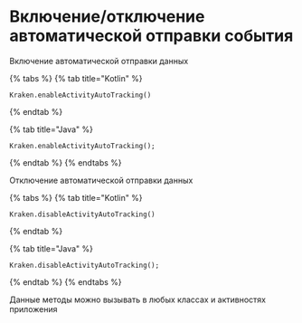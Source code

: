 # Включение/отключение автоматической отправки события

Включение автоматической отправки данных

{% tabs %}
{% tab title="Kotlin" %}
```
Kraken.enableActivityAutoTracking()
```
{% endtab %}

{% tab title="Java" %}
```
Kraken.enableActivityAutoTracking();
```
{% endtab %}
{% endtabs %}

Отключение автоматической отправки данных

{% tabs %}
{% tab title="Kotlin" %}
```
Kraken.disableActivityAutoTracking()
```
{% endtab %}

{% tab title="Java" %}
```
Kraken.disableActivityAutoTracking();
```
{% endtab %}
{% endtabs %}

Данные методы можно вызывать в любых классах и активностях приложения
